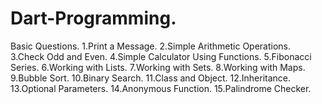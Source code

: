 # Dart-Programming.
Basic Questions.
1.Print a Message.
2.Simple Arithmetic Operations.
3.Check Odd and Even.
4.Simple Calculator Using Functions.
5.Fibonacci Series.
6.Working with Lists.
7.Working with Sets.
8.Working with Maps.
9.Bubble Sort.
10.Binary Search.
11.Class and Object.
12.Inheritance.
13.Optional Parameters.
14.Anonymous Function.
15.Palindrome Checker.
